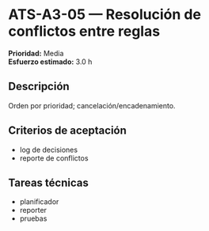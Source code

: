 # ATS-A3-05 — Resolución de conflictos entre reglas

**Prioridad:** Media  
**Esfuerzo estimado:** 3.0 h

## Descripción
Orden por prioridad; cancelación/encadenamiento.

## Criterios de aceptación
- log de decisiones
- reporte de conflictos

## Tareas técnicas
- planificador
- reporter
- pruebas

